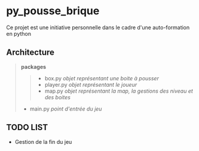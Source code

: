 # py_pousse_brique

Ce projet est une initiative personnelle dans le cadre d'une auto-formation en python

## Architecture

> **packages**
>
> > - box.py _objet représentant une boite à pousser_
> > - player.py _objet représentant le joueur_
> > - map.py _objet représentant la map, la gestions des niveau et des boites_
>
> - main.py _point d'entrée du jeu_

## TODO LIST

- Gestion de la fin du jeu
